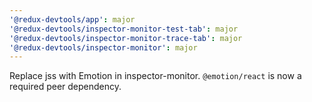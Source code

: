 ```yaml
---
'@redux-devtools/app': major
'@redux-devtools/inspector-monitor-test-tab': major
'@redux-devtools/inspector-monitor-trace-tab': major
'@redux-devtools/inspector-monitor': major
---
```


Replace jss with Emotion in inspector-monitor. `@emotion/react` is now a required peer dependency.
